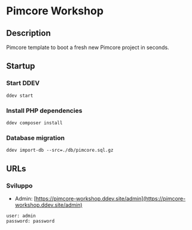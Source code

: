 # Pimcore Workshop 

## Description

Pimcore template to boot a fresh new Pimcore project in seconds.

## Startup

### Start DDEV

```shell
ddev start
```

### Install PHP dependencies

```shell
ddev composer install
```
### Database migration

```shell
ddev import-db --src=./db/pimcore.sql.gz
```

## URLs

### Sviluppo

* Admin: [https://pimcore-workshop.ddev.site/admin](https://pimcore-workshop.ddev.site/admin)

```
user: admin
password: password
```
